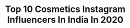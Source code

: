 ---
title: Top 10 Cosmetics Instagram Influencers In India In 2020
description: >-
  Find top cosmetics Instagram influencers in India in 2020. Most popular hashtags: #cosmetics #makeup #beauty #fashionphotography.
platform: Instagram
hits: 188
text_top: Analyze the best Instagram profiles on inBeat.
text_bottom: inBeat holds 188 Instagram influencers like this in India for you to collaborate.
profiles:
  - username: "ashish_rughoobur"
    fullname: >-
      Ashish Rughoobur | Barbie
    bio: >-
      💄Makeup artist - M•A•C Cosmetics Indian Ocean 🇲🇺Mauritian 🌴 👢Fashion enthusiast, beauty & lifestyle 🌀L’Occitane En Provence Ambassador
    location: "India"
    followers: 9294
    engagement: 774
    commentsToLikes: 0.024251
    id: ck6toynzkgucf0j71ympulsog
    verified: false
    hashtags: "#vegan, #mauritius, #smileup, #teethwhiteningkit"
  - username: "bharanielangovan"
    fullname: >-
      bharani elangovan
    bio: >-
      BRACHA Cosmetic product For product details DM Actress Model - Passion Suntv Kanmani Birthday 🎂 December 14 Dm for collaboration
    location: "India"
    followers: 59647
    engagement: 387
    commentsToLikes: 0.024985
    id: ck8sy08d4ja5g0j78fha3i5im
    verified: false
    hashtags: "#ricardochennai, #bahubali2, #fashionphotography, #instabeauty"
  - username: "megha_sidharth"
    fullname: >-
      Fashion stylist/Blogger
    bio: >-
      cosmetic dentist Travel: fashion blogger/stylist Content creator #bangalorebloggers DM for collaboration or mail me at drmeghasmiles@gmail.com
    location: "India"
    followers: 56213
    engagement: 177
    commentsToLikes: 0.090056
    id: ck9wft9yoqfvl0j784vrjgwoo
    verified: false
    hashtags: "#stylelookbook, #travelgoals, #flashesofdelight, #fashionmodel"
  - username: "lilrocket"
    fullname: >-
      NAVREET JOSAN
    bio: >-
      India’s 1st IFBB Fitness Bikini Pro Fitness| Food | Lifestyle National Artist,MAC Cosmetics India @reet.makeup Earthnutri, Purenutrition sponsored.
    location: "India"
    followers: 85149
    engagement: 134
    commentsToLikes: 0.038376
    id: ck6tyb3l52p3c0j717nowjsd7
    verified: true
    hashtags: "#sotd, #health, #wellness, #earthnutri"
  - username: "natasha.moor"
    fullname: >-
      Natasha Moor
    bio: >-
      Award Winning Make Up Artist & Cosmetic Innovator || Chief Empowerment Officer & Founder of @natashamoorcosmetics available on SEPHORA SEA 💄 ❤️
    location: "India"
    followers: 61200
    engagement: 100
    commentsToLikes: 0.039302
    id: ck0tw29ncdpj80i198srpy9wn
    verified: true
    hashtags: "#moorpower, #moorlove, #love, #look"
  - username: "sunnyleone"
    fullname: >-
      Sunny Leone
    bio: >-
      Owner of StarStruck Cosmetics ! @starstruckbysl
    location: "India"
    followers: 41377177
    engagement: 109
    commentsToLikes: 0.008930
    id: ck0tyfuf4mn070i1964x0k3ro
    verified: true
    hashtags: "#sunnyleone, #fashion, #cosmetics, #luxurymakeup"
  - username: "atiqahhasiholan"
    fullname: >-
      atiqah hasiholan
    bio: >-
      Actress UNAIDS Indonesia Goodwill Ambassador VENUS COSMETIC Brand Ambassador a short film - POSI(+)IF by Atiqah Hasiholan 👇
    location: "India"
    followers: 2125458
    engagement: 66
    commentsToLikes: 0.004740
    id: ck6tnso3bahuk0j71bj195yxy
    verified: true
    hashtags: "#dirumahaja, #layarterkembang, #bts, #budayasaya"
  - username: "paragon.id"
    fullname: >-
      Paragon Tech. and Innovation
    bio: >-
      Paragon Technology and Innovation is the company behind the largest national skin care & cosmetics brands Wardah, Make Over, Emina, and Putri
    location: "India"
    followers: 57548
    engagement: 294
    commentsToLikes: 0.011804
    id: ck5qa06ridw550i112ko4bth9
    verified: false
    hashtags: "#kataparagonian, #paratalk, #paragonpenuhmakna, #staysafeparagonian"
  - username: "chantey_speelman"
    fullname: >-
      𝒄𝒖𝒓𝒍𝒚 𝒄𝒉𝒂𝒏𝒕𝒆𝒚🌀| south african
    bio: >-
      🌀Natural Hair&Beauty Enthusiast 📲e-mail for collaboration 📧 chanteyspeelman@gmail.com 🎥 𝚈𝚘𝚞𝚝𝚞𝚋𝚎 𝚌𝚘𝚖𝚒𝚗𝚐 ⤵️ 𝚙𝚕𝚎𝚊𝚜𝚎 𝚜𝚞𝚋𝚜𝚌𝚛𝚒𝚋𝚎
    location: "India"
    followers: 4004
    engagement: 1346
    commentsToLikes: 0.219917
    id: ck8szn1o3p2000j78a7rys18k
    verified: false
    hashtags: "#keracareafrica, #curlyculture, #sablogger, #makeuprevolutionsa"
  - username: "khushigadhvi"
    fullname: >-
      Khushi Gadhvi
    bio: >-
      Public figure Official account of khushigadhvi Music/entertainment Blogger Dm/email for collaboration - Fb link ⬇️
    location: "India"
    followers: 1128844
    engagement: 183
    commentsToLikes: 0.018069
    id: ck1374wq99sr80i1973r7r0g6
    verified: false
    hashtags: "#longhair, #curvyblogger, #heels, #makeup"
---